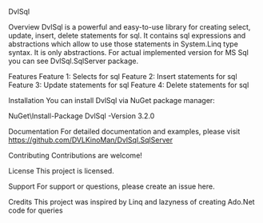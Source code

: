 DvlSql


Overview
DvlSql is a powerful and easy-to-use library for creating select, update, insert, delete statements for sql. It contains sql expressions and abstractions which allow to use those statements in System.Linq type syntax. It is only abstractions. For actual implemented version for MS Sql you can see DvlSql.SqlServer package.

Features
Feature 1: Selects for sql
Feature 2: Insert statements for sql
Feature 3: Update statements for sql
Feature 4: Delete statements for sql

Installation
You can install DvlSql via NuGet package manager:

NuGet\Install-Package DvlSql -Version 3.2.0

Documentation
For detailed documentation and examples, please visit https://github.com/DVLKinoMan/DvlSql.SqlServer

Contributing
Contributions are welcome! 

License
This project is licensed.

Support
For support or questions, please create an issue here.

Credits
This project was inspired by Linq and lazyness of creating Ado.Net code for queries